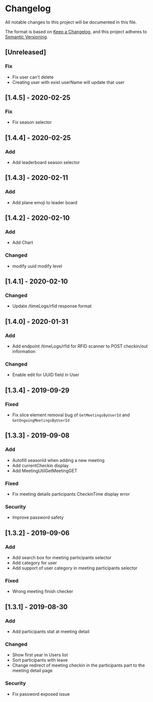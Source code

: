 # Changelog
All notable changes to this project will be documented in this file.

The format is based on [Keep a Changelog](https://keepachangelog.com/en/1.0.0/),
and this project adheres to [Semantic Versioning](https://semver.org/spec/v2.0.0.html).

## [Unreleased]

### Fix

- Fix user can't delete
- Creating user with exist userName will update that user

## [1.4.5] - 2020-02-25

### Fix

- Fix season selector

## [1.4.4] - 2020-02-25

### Add 

- Add leaderboard season selector

## [1.4.3] - 2020-02-11

### Add

- Add plane emoji to leader board

## [1.4.2] - 2020-02-10

### Add

- Add Chart

### Changed

- modify uuid modify level

## [1.4.1] - 2020-02-10

### Changed

- Update /timeLogs/rfid response format

## [1.4.0] - 2020-01-31

### Add

- Add endpoint /timeLogs/rfid for RFID scanner to POST checkin/out information

### Changed

- Enable edit for UUID field in User

## [1.3.4] - 2019-09-29

### Fixed

- Fix slice element removal bug of `GetMeetingsByUserId` and `GetOngoingMeetingsByUserId`

## [1.3.3] - 2019-09-08

### Add

- Autofill seasonId when adding a new meeting
- Add currentCheckin display
- Add MeetingUtilGetMeetingGET

### Fixed

- Fix meeting details participants CheckinTime display error 

### Security

- Improve password safety

## [1.3.2] - 2019-09-06

### Add

- Add search box for meeting participants selector
- Add category for user
- Add support of user category in meeting participants selector

### Fixed

- Wrong meeting finish checker

## [1.3.1] - 2019-08-30

### Add

- Add participants stat at meeting detail

### Changed

- Show first year in Users list
- Sort participants with leave
- Change redirect of meeting checkin in the participants part to the meeting detail page

### Security

- Fix password exposed issue

